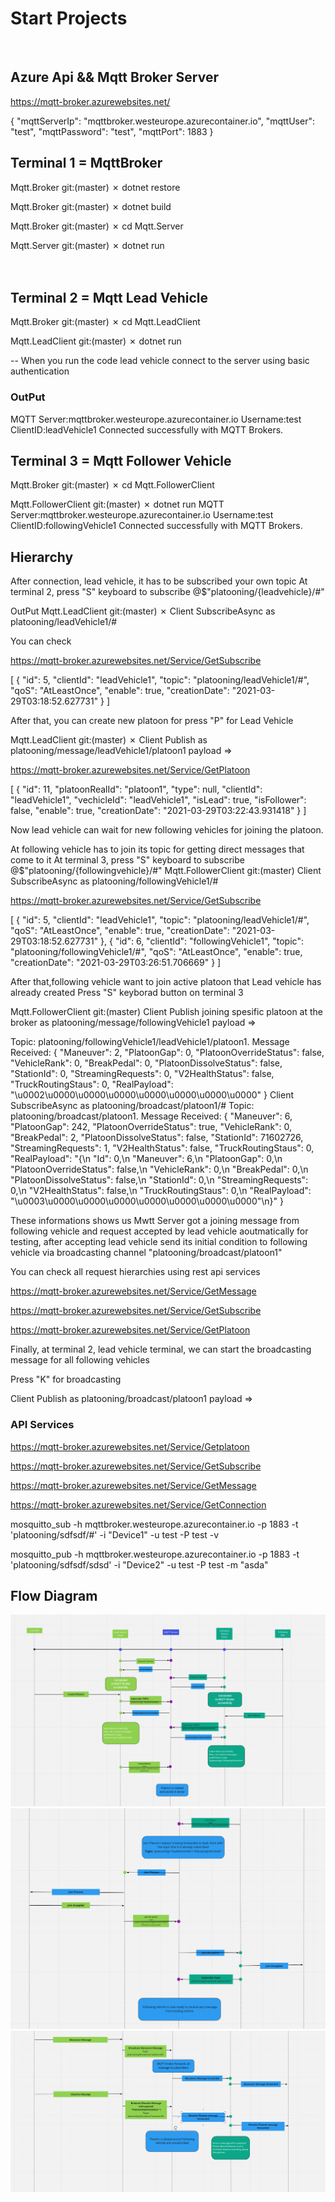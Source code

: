# Start Projects
</br>


## Azure Api && Mqtt Broker Server

https://mqtt-broker.azurewebsites.net/

{
    "mqttServerIp": "mqttbroker.westeurope.azurecontainer.io",
    "mqttUser": "test",
    "mqttPassword": "test",
    "mqttPort": 1883
}


## Terminal 1  = MqttBroker


Mqtt.Broker git:(master) ✗ dotnet restore

Mqtt.Broker git:(master) ✗ dotnet build

Mqtt.Broker git:(master) ✗ cd Mqtt.Server

Mqtt.Server git:(master) ✗ dotnet run
</br></br></br>


## Terminal 2 = Mqtt Lead Vehicle


Mqtt.Broker git:(master) ✗ cd Mqtt.LeadClient

Mqtt.LeadClient git:(master) ✗ dotnet run

-- When you run the code lead vehicle connect to the server using basic authentication
### OutPut
MQTT Server:mqttbroker.westeurope.azurecontainer.io Username:test ClientID:leadVehicle1
Connected successfully with MQTT Brokers.




## Terminal 3 = Mqtt Follower Vehicle

Mqtt.Broker git:(master) ✗ cd Mqtt.FollowerClient

Mqtt.FollowerClient git:(master) ✗ dotnet run
MQTT Server:mqttbroker.westeurope.azurecontainer.io Username:test ClientID:followingVehicle1
Connected successfully with MQTT Brokers.



## Hierarchy

After connection, lead vehicle, it has to be subscribed your own topic
At terminal 2, press "S" keyboard to subscribe  @$"platooning/{leadvehicle}/#"

OutPut
Mqtt.LeadClient git:(master) ✗ Client SubscribeAsync as  platooning/leadVehicle1/#

You can check

https://mqtt-broker.azurewebsites.net/Service/GetSubscribe

[
{
"id": 5,
"clientId": "leadVehicle1",
"topic": "platooning/leadVehicle1/#",
"qoS": "AtLeastOnce",
"enable": true,
"creationDate": "2021-03-29T03:18:52.627731"
}
]

After that, you can create new platoon for press "P" for Lead Vehicle

Mqtt.LeadClient git:(master) ✗ Client Publish as  platooning/message/leadVehicle1/platoon1  payload =>


https://mqtt-broker.azurewebsites.net/Service/GetPlatoon

[
{
"id": 11,
"platoonRealId": "platoon1",
"type": null,
"clientId": "leadVehicle1",
"vechicleId": "leadVehicle1",
"isLead": true,
"isFollower": false,
"enable": true,
"creationDate": "2021-03-29T03:22:43.931418"
}
]

Now lead vehicle can wait for new following vehicles for joining the platoon.

At following vehicle has to join its topic for getting direct messages that come to it
At terminal 3, press "S" keyboard to subscribe  @$"platooning/{followingvehicle}/#"
Mqtt.FollowerClient git:(master) Client SubscribeAsync as  platooning/followingVehicle1/#

https://mqtt-broker.azurewebsites.net/Service/GetSubscribe


[
    {
        "id": 5,
        "clientId": "leadVehicle1",
        "topic": "platooning/leadVehicle1/#",
        "qoS": "AtLeastOnce",
        "enable": true,
        "creationDate": "2021-03-29T03:18:52.627731"
    },
    {
        "id": 6,
        "clientId": "followingVehicle1",
        "topic": "platooning/followingVehicle1/#",
        "qoS": "AtLeastOnce",
        "enable": true,
        "creationDate": "2021-03-29T03:26:51.706669"
    }
]

After that,following vehicle want to join active platoon that Lead vehicle has already created
Press "S" keyborad button on terminal 3

Mqtt.FollowerClient git:(master)  Client Publish joining spesific platoon at the broker as  platooning/message/followingVehicle1  payload =>

Topic: platooning/followingVehicle1/leadVehicle1/platoon1. Message Received: {
  "Maneuver": 2,
  "PlatoonGap": 0,
  "PlatoonOverrideStatus": false,
  "VehicleRank": 0,
  "BreakPedal": 0,
  "PlatoonDissolveStatus": false,
  "StationId": 0,
  "StreamingRequests": 0,
  "V2HealthStatus": false,
  "TruckRoutingStaus": 0,
  "RealPayload": "\u0002\u0000\u0000\u0000\u0000\u0000\u0000\u0000"
}
Client SubscribeAsync as  platooning/broadcast/platoon1/#
Topic: platooning/broadcast/platoon1. Message Received: {
  "Maneuver": 6,
  "PlatoonGap": 242,
  "PlatoonOverrideStatus": true,
  "VehicleRank": 0,
  "BreakPedal": 2,
  "PlatoonDissolveStatus": false,
  "StationId": 71602726,
  "StreamingRequests": 1,
  "V2HealthStatus": false,
  "TruckRoutingStaus": 0,
  "RealPayload": "{\n  \"Id\": 0,\n  \"Maneuver\": 6,\n  \"PlatoonGap\": 0,\n  \"PlatoonOverrideStatus\": false,\n  \"VehicleRank\": 0,\n  \"BreakPedal\": 0,\n  \"PlatoonDissolveStatus\": false,\n  \"StationId\": 0,\n  \"StreamingRequests\": 0,\n  \"V2HealthStatus\": false,\n  \"TruckRoutingStaus\": 0,\n  \"RealPayload\": \"\\u0003\\u0000\\u0000\\u0000\\u0000\\u0000\\u0000\\u0000\"\n}"
}

These informations shows us Mwtt Server got a joining message from following vehicle and request accepted by lead vehicle aoutmatically for testing, after accepting lead vehicle send its initial condition to following vehicle via broadcasting channel "platooning/broadcast/platoon1"

You can check all request hierarchies using rest api services

https://mqtt-broker.azurewebsites.net/Service/GetMessage

https://mqtt-broker.azurewebsites.net/Service/GetSubscribe

https://mqtt-broker.azurewebsites.net/Service/GetPlatoon


Finally, at terminal 2, lead vehicle terminal, we can start the broadcasting message for all following vehicles

Press "K" for broadcasting

Client Publish as  platooning/broadcast/platoon1  payload =>



### API Services


https://mqtt-broker.azurewebsites.net/Service/Getplatoon

https://mqtt-broker.azurewebsites.net/Service/GetSubscribe

https://mqtt-broker.azurewebsites.net/Service/GetMessage

https://mqtt-broker.azurewebsites.net/Service/GetConnection


mosquitto_sub -h mqttbroker.westeurope.azurecontainer.io -p 1883 -t 'platooning/sdfsdf/#' -i "Device1" -u test -P test -v

mosquitto_pub -h mqttbroker.westeurope.azurecontainer.io -p 1883 -t 'platooning/sdfsdf/sdsd' -i "Device2" -u test -P test -m "asda"

## Flow Diagram

![part1.png](part1.png)
![part2.png](part2.png)
![part3.png](part3.png)
